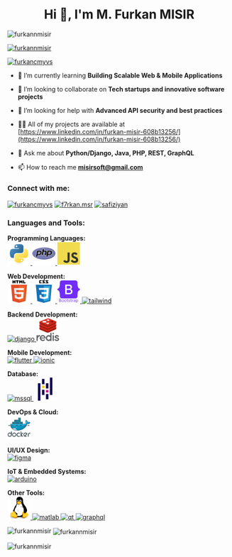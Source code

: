 <h1 align="center">Hi 👋, I'm M. Furkan MISIR</h1>
<p align="left"> <img src="https://komarev.com/ghpvc/?username=furkannmisir&label=Profile%20views&color=0e75b6&style=flat" alt="furkannmisir" /> </p>

<p align="left"> <a href="https://github.com/ryo-ma/github-profile-trophy"><img src="https://github-profile-trophy.vercel.app/?username=furkannmisir" alt="furkannmisir" /></a> </p>

<p align="left"> <a href="https://twitter.com/furkancmyvs" target="blank"><img src="https://img.shields.io/twitter/follow/furkancmyvs?logo=twitter&style=for-the-badge" alt="furkancmyvs" /></a> </p>

- 🌱 I’m currently learning **Building Scalable Web & Mobile Applications**

- 👯 I’m looking to collaborate on **Tech startups and innovative software projects**

- 🤝 I’m looking for help with **Advanced API security and best practices**

- 👨‍💻 All of my projects are available at [https://www.linkedin.com/in/furkan-misir-608b13256/](https://www.linkedin.com/in/furkan-misir-608b13256/)

- 💬 Ask me about **Python/Django, Java, PHP, REST, GraphQL**

- 📫 How to reach me **misirsoft@gmail.com**

<h3 align="left">Connect with me:</h3>
<p align="left">
<a href="https://twitter.com/furkancmyvs" target="blank"><img align="center" src="https://raw.githubusercontent.com/rahuldkjain/github-profile-readme-generator/master/src/images/icons/Social/twitter.svg" alt="furkancmyvs" height="30" width="40" /></a>
<a href="https://instagram.com/f7rkan.msr" target="blank"><img align="center" src="https://raw.githubusercontent.com/rahuldkjain/github-profile-readme-generator/master/src/images/icons/Social/instagram.svg" alt="f7rkan.msr" height="30" width="40" /></a>
<a href="https://www.youtube.com/c/safiziyan" target="blank"><img align="center" src="https://raw.githubusercontent.com/rahuldkjain/github-profile-readme-generator/master/src/images/icons/Social/youtube.svg" alt="safiziyan" height="40" width="50" /></a>
</p>

<h3 align="left">Languages and Tools:</h3>

<!-- Programming Languages -->
<p align="left">
  <strong>Programming Languages:</strong><br>
  <a href="https://www.python.org" target="_blank"> <img src="https://raw.githubusercontent.com/devicons/devicon/master/icons/python/python-original.svg" alt="python" width="52" height="52"/> </a>
  <a href="https://www.php.net" target="_blank"> <img src="https://raw.githubusercontent.com/devicons/devicon/master/icons/php/php-original.svg" alt="php" width="52" height="52"/> </a>
  <a href="https://developer.mozilla.org/en-US/docs/Web/JavaScript" target="_blank"> <img src="https://raw.githubusercontent.com/devicons/devicon/master/icons/javascript/javascript-original.svg" alt="javascript" width="52" height="52"/> </a>
</p>

<!-- Web Development -->
<p align="left">
  <strong>Web Development:</strong><br>
  <a href="https://www.w3.org/html/" target="_blank"> <img src="https://raw.githubusercontent.com/devicons/devicon/master/icons/html5/html5-original-wordmark.svg" alt="html5" width="52" height="52"/> </a>
  <a href="https://www.w3schools.com/css/" target="_blank"> <img src="https://raw.githubusercontent.com/devicons/devicon/master/icons/css3/css3-original-wordmark.svg" alt="css3" width="52" height="52"/> </a>
  <a href="https://getbootstrap.com" target="_blank"> <img src="https://raw.githubusercontent.com/devicons/devicon/master/icons/bootstrap/bootstrap-plain-wordmark.svg" alt="bootstrap" width="52" height="52"/> </a>
  <a href="https://tailwindcss.com/" target="_blank"> <img src="https://www.vectorlogo.zone/logos/tailwindcss/tailwindcss-icon.svg" alt="tailwind" width="52" height="52"/> </a>
</p>

<!-- Backend Development -->
<p align="left">
  <strong>Backend Development:</strong><br>
  <a href="https://www.djangoproject.com/" target="_blank"> <img src="https://cdn.worldvectorlogo.com/logos/django.svg" alt="django" width="52" height="52"/> </a>
  <a href="https://redis.io" target="_blank"> <img src="https://raw.githubusercontent.com/devicons/devicon/master/icons/redis/redis-original-wordmark.svg" alt="redis" width="52" height="52"/> </a>
</p>

<!-- Mobile Development -->
<p align="left">
  <strong>Mobile Development:</strong><br>
  <a href="https://flutter.dev" target="_blank"> <img src="https://www.vectorlogo.zone/logos/flutterio/flutterio-icon.svg" alt="flutter" width="52" height="52"/> </a>
  <a href="https://ionicframework.com" target="_blank"> <img src="https://upload.wikimedia.org/wikipedia/commons/d/d1/Ionic_Logo.svg" alt="ionic" width="52" height="52"/> </a>
</p>

<!-- Database -->
<p align="left">
  <strong>Database:</strong><br>
  <a href="https://www.microsoft.com/en-us/sql-server" target="_blank"> <img src="https://www.svgrepo.com/show/303229/microsoft-sql-server-logo.svg" alt="mssql" width="52" height="52"/> </a>
  <a href="https://pandas.pydata.org/" target="_blank"> <img src="https://raw.githubusercontent.com/devicons/devicon/2ae2a900d2f041da66e950e4d48052658d850630/icons/pandas/pandas-original.svg" alt="pandas" width="52" height="52"/> </a>
</p>

<!-- DevOps & Cloud -->
<p align="left">
  <strong>DevOps & Cloud:</strong><br>
  <a href="https://www.docker.com/" target="_blank"> <img src="https://raw.githubusercontent.com/devicons/devicon/master/icons/docker/docker-original-wordmark.svg" alt="docker" width="52" height="52"/> </a>
</p>

<!-- UI/UX Design -->
<p align="left">
  <strong>UI/UX Design:</strong><br>
  <a href="https://www.figma.com/" target="_blank"> <img src="https://www.vectorlogo.zone/logos/figma/figma-icon.svg" alt="figma" width="52" height="52"/> </a>
</p>

<!-- IoT & Embedded Systems -->
<p align="left">
  <strong>IoT & Embedded Systems:</strong><br>
  <a href="https://www.arduino.cc/" target="_blank"> <img src="https://cdn.worldvectorlogo.com/logos/arduino-1.svg" alt="arduino" width="52" height="52"/> </a>
</p>

<!-- Other Tools -->
<p align="left">
  <strong>Other Tools:</strong><br>
  <a href="https://www.linux.org/" target="_blank"> <img src="https://raw.githubusercontent.com/devicons/devicon/master/icons/linux/linux-original.svg" alt="linux" width="52" height="52"/> </a>
  <a href="https://www.mathworks.com/" target="_blank"> <img src="https://upload.wikimedia.org/wikipedia/commons/2/21/Matlab_Logo.png" alt="matlab" width="52" height="52"/> </a>
  <a href="https://www.qt.io/" target="_blank"> <img src="https://upload.wikimedia.org/wikipedia/commons/0/0b/Qt_logo_2016.svg" alt="qt" width="52" height="52"/> </a>
  <a href="https://graphql.org" target="_blank"> <img src="https://www.vectorlogo.zone/logos/graphql/graphql-icon.svg" alt="graphql" width="52" height="52"/> </a>
</p>



<p><img align="left" src="https://github-readme-stats.vercel.app/api/top-langs?username=furkannmisir&show_icons=true&locale=en&layout=compact" alt="furkannmisir" /></p>

<p>&nbsp;<img align="center" src="https://github-readme-stats.vercel.app/api?username=furkannmisir&show_icons=true&locale=en" alt="furkannmisir" /></p>

<p><img align="center" src="https://github-readme-streak-stats.herokuapp.com/?user=furkannmisir&" alt="furkannmisir" /></p>
